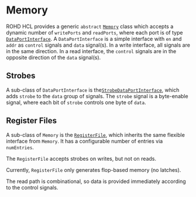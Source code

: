 # Memory

ROHD HCL provides a generic `abstract` [`Memory`](https://intel.github.io/rohd-hcl/rohd_hcl/Memory-class.html) class which accepts a dynamic number of `writePorts` and `readPorts`, where each port is of type [`DataPortInterface`](https://intel.github.io/rohd-hcl/rohd_hcl/DataPortInterface-class.html).  A `DataPortInterface` is a simple interface with `en` and `addr` as `control` signals and `data` signal(s).  In a write interface, all signals are in the same direction.  In a read interface, the `control` signals are in the opposite direction of the `data` signal(s).

## Strobes

A sub-class of `DataPortInterface` is the[`StrobeDataPortInterface`](https://intel.github.io/rohd-hcl/rohd_hcl/StrobeDataPortInterface-class.html), which adds `strobe` to the `data` group of signals.  The `strobe` signal is a byte-enable signal, where each bit of `strobe` controls one byte of `data`.

## Register Files

A sub-class of `Memory` is the [`RegisterFile`](https://intel.github.io/rohd-hcl/rohd_hcl/RegisterFile-class.html), which inherits the same flexible interface from `Memory`.  It has a configurable number of entries via `numEntries`.

The `RegisterFile` accepts strobes on writes, but not on reads.

Currently, `RegisterFile` only generates flop-based memory (no latches).

The read path is combinational, so data is provided immediately according to the control signals.
